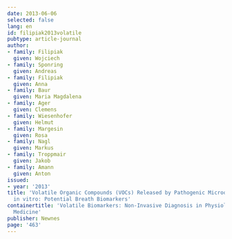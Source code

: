 ```yaml
---
date: 2013-06-06
selected: false
lang: en
id: filipiak2013volatile
pubtype: article-journal
author:
- family: Filipiak
  given: Wojciech
- family: Sponring
  given: Andreas
- family: Filipiak
  given: Anna
- family: Baur
  given: Maria Magdalena
- family: Ager
  given: Clemens
- family: Wiesenhofer
  given: Helmut
- family: Margesin
  given: Rosa
- family: Nagl
  given: Markus
- family: Troppmair
  given: Jakob
- family: Amann
  given: Anton
issued:
- year: '2013'
title: 'Volatile Organic Compounds (VOCs) Released by Pathogenic Microorganisms
  in vitro: Potential Breath Biomarkers'
containertitle: 'Volatile Biomarkers: Non-Invasive Diagnosis in Physiology and
  Medicine'
publisher: Newnes
page: '463'
---
```

